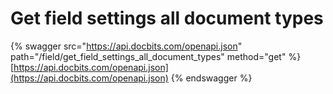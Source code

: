 # Get field settings all document types

{% swagger src="https://api.docbits.com/openapi.json" path="/field/get_field_settings_all_document_types" method="get" %}
[https://api.docbits.com/openapi.json](https://api.docbits.com/openapi.json)
{% endswagger %}
